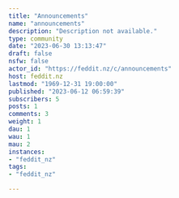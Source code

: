 ```yaml
---
title: "Announcements" 
name: "announcements"
description: "Description not available."
type: community
date: "2023-06-30 13:13:47"
draft: false
nsfw: false
actor_id: "https://feddit.nz/c/announcements"
host: feddit.nz
lastmod: "1969-12-31 19:00:00"
published: "2023-06-12 06:59:39"
subscribers: 5
posts: 1
comments: 3
weight: 1
dau: 1
wau: 1
mau: 2
instances:
- "feddit_nz"
tags: 
- "feddit_nz"

---
```

